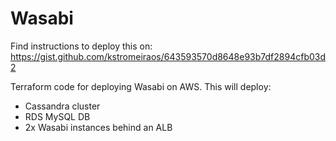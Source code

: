 # Wasabi

Find instructions to deploy this on: https://gist.github.com/kstromeiraos/643593570d8648e93b7df2894cfb03d2

Terraform code for deploying Wasabi on AWS. This will deploy:

- Cassandra cluster
- RDS MySQL DB
- 2x Wasabi instances behind an ALB
